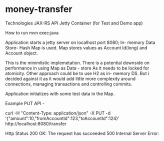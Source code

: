# money-transfer
Technologies
JAX-RS API
Jetty Container (for Test and Demo app)

How to run
mvn exec:java

Application starts a jetty server on localhost port 8080; In- memory Data Store- Hash Map is used. Map stores values as Account Id(long) and Account object.

This is the minimlistic implemetation. There is a potential downside on performance in using Map as Data - store As it needs to be locked for atomicity. 
Other approach could be to use H2 as in- memory DS. But i decided against it as it would add little more complexity around connections, managing transactions and controlling commits.

Application initializes with some test data in the Map. 

Example PUT API - 

curl -H "Content-Type: application/json" -X PUT -d '{"amount":10,"fromAccountId":123,"toAccountId":124}' http://localhost:8080/transfer

Http Status
200 OK: The request has succeeded
500 Internal Server Error:
